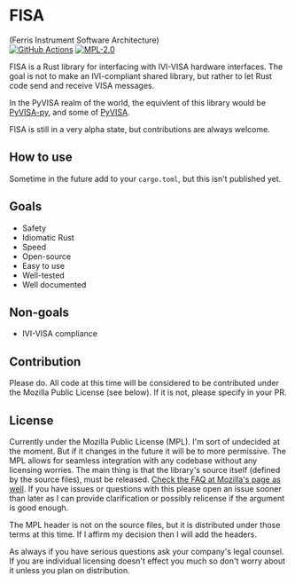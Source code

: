 # FISA
(Ferris Instrument Software Architecture)  
[![GitHub Actions](https://img.shields.io/github/actions/workflow/status/RossSmyth/FISA/main.yml?branch=main)](https://github.com/RossSmyth/fisa/blob/main/.github/workflows/main.yml)
[![MPL-2.0](https://img.shields.io/github/license/RossSmyth/FISA?style=for-the-badge)](https://www.mozilla.org/en-US/MPL/2.0/)

FISA is a Rust library for interfacing with IVI-VISA hardware interfaces. The goal is not to make an IVI-compliant shared library, but rather to let Rust code send and receive VISA messages.

In the PyVISA realm of the world, the equivlent of this library would be [PyVISA-py](https://github.com/pyvisa/pyvisa-py), and some of [PyVISA](https://github.com/pyvisa/pyvisa).

FISA is still in a very alpha state, but contributions are always welcome.

## How to use
Sometime in the future add to your `cargo.toml`, but this isn't published yet.

## Goals
* Safety
* Idiomatic Rust
* Speed
* Open-source
* Easy to use
* Well-tested
* Well documented

## Non-goals
* IVI-VISA compliance

## Contribution
Please do. All code at this time will be considered to be contributed under the Mozilla Public License (see below). If it is not, please specify in your PR.

## License
Currently under the Mozilla Public License (MPL). I'm sort of undecided at the moment. But if it changes in the future it will be to more permissive. The MPL allows for seamless integration with any codebase without any licensing worries. The main thing is that the library's source itself (defined by the source files), must be released. [Check the FAQ at Mozilla's page as well](https://www.mozilla.org/en-US/MPL/2.0/FAQ/). If you have issues or questions with this please open an issue sooner than later as I can provide clarification or possibly relicense if the argument is good enough.

The MPL header is not on the source files, but it is distributed under those terms at this time. If I affirm my decision then I will add the headers.

As always if you have serious questions ask your company's legal counsel. If you are individual licensing doesn't effect you much so don't worry about it unless you plan on distribution.
